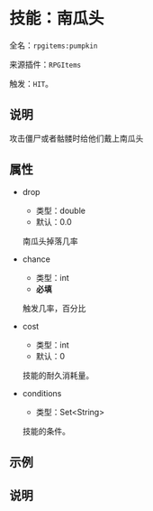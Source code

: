 # 技能：南瓜头

<!-- 本文件是通过游戏内 `/rpgitem gen-wiki` 命令生成的。 -->
<!-- 请只在对应的 "beginCustomXXXX" 与 "endCustomXXXX" 间编辑。  -->
<!-- 如果您想修改技能或其属性的描述， -->
<!-- 请修改 "resources/lang/zh_CN.yml" 中对应的项。 -->

全名：`rpgitems:pumpkin`

来源插件：`RPGItems`

触发：`HIT`。

<!-- beginCustomHeader -->
<!-- endCustomHeader -->

## 说明

攻击僵尸或者骷髅时给他们戴上南瓜头
<!-- beginCustomDescription -->
<!-- endCustomDescription -->

## 属性

* drop

  * 类型：double
  * 默认：0.0

  南瓜头掉落几率

* chance

  * 类型：int
  * **必填**

  触发几率，百分比

* cost

  * 类型：int
  * 默认：0

  技能的耐久消耗量。

* conditions

  * 类型：Set&lt;String&gt;

  技能的条件。

<!-- beginCustomProperties -->
<!-- endCustomProperties -->

## 示例

<!-- beginCustomExample -->
<!-- endCustomExample -->

## 说明

<!-- beginCustomNote -->
<!-- endCustomNote -->